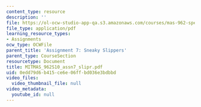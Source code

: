 ```yaml
---
content_type: resource
description: ''
file: https://ol-ocw-studio-app-qa.s3.amazonaws.com/courses/mas-962-special-topics-new-textiles-spring-2010/0edd79d6b415ce6e06ffbd036e3bdbbd_MITMAS_962S10_assn7_slipr.pdf
file_type: application/pdf
learning_resource_types:
- Assignments
ocw_type: OCWFile
parent_title: 'Assignment 7: Sneaky Slippers'
parent_type: CourseSection
resourcetype: Document
title: MITMAS_962S10_assn7_slipr.pdf
uid: 0edd79d6-b415-ce6e-06ff-bd036e3bdbbd
video_files:
  video_thumbnail_file: null
video_metadata:
  youtube_id: null
---
```

